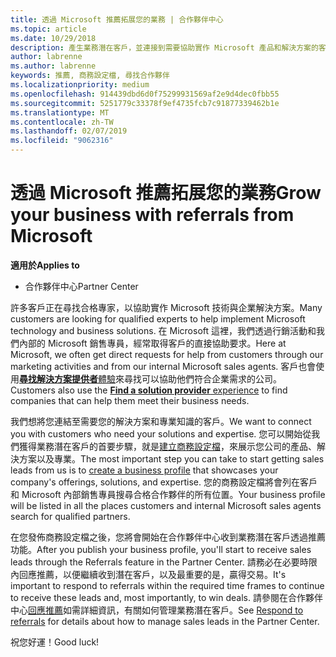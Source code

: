 ```yaml
---
title: 透過 Microsoft 推薦拓展您的業務 | 合作夥伴中心
ms.topic: article
ms.date: 10/29/2018
description: 產生業務潛在客戶，並連接到需要協助實作 Microsoft 產品和解決方案的客戶。
author: labrenne
ms.author: labrenne
keywords: 推薦, 商務設定檔, 尋找合作夥伴
ms.localizationpriority: medium
ms.openlocfilehash: 914439dbd6d0f75299931569af2e9d4dec0fbb55
ms.sourcegitcommit: 5251779c33378f9ef4735fcb7c91877339462b1e
ms.translationtype: MT
ms.contentlocale: zh-TW
ms.lasthandoff: 02/07/2019
ms.locfileid: "9062316"
---
```

<!-- FWLink:  https://go.microsoft.com/fwlink/?linkid=849775 (top of page) -->

# <a name="grow-your-business-with-referrals-from-microsoft"></a><span data-ttu-id="67806-104">透過 Microsoft 推薦拓展您的業務</span><span class="sxs-lookup"><span data-stu-id="67806-104">Grow your business with referrals from Microsoft</span></span>

**<span data-ttu-id="67806-105">適用於</span><span class="sxs-lookup"><span data-stu-id="67806-105">Applies to</span></span>**

-  <span data-ttu-id="67806-106">合作夥伴中心</span><span class="sxs-lookup"><span data-stu-id="67806-106">Partner Center</span></span>

<span data-ttu-id="67806-107">許多客戶正在尋找合格專家，以協助實作 Microsoft 技術與企業解決方案。</span><span class="sxs-lookup"><span data-stu-id="67806-107">Many customers are looking for qualified experts to help implement Microsoft technology and business solutions.</span></span> <span data-ttu-id="67806-108">在 Microsoft 這裡，我們透過行銷活動和我們內部的 Microsoft 銷售專員，經常取得客戶的直接協助要求。</span><span class="sxs-lookup"><span data-stu-id="67806-108">Here at Microsoft, we often get direct requests for help from customers through our marketing activities and from our internal Microsoft sales agents.</span></span> <span data-ttu-id="67806-109">客戶也會使用[**尋找解決方案提供者**體驗](https://www.microsoft.com/solution-providers/search)來尋找可以協助他們符合企業需求的公司。</span><span class="sxs-lookup"><span data-stu-id="67806-109">Customers also use the [**Find a solution provider** experience](https://www.microsoft.com/solution-providers/search) to find companies that can help them meet their business needs.</span></span> 

<span data-ttu-id="67806-110">我們想將您連結至需要您的解決方案和專業知識的客戶。</span><span class="sxs-lookup"><span data-stu-id="67806-110">We want to connect you with customers who need your solutions and expertise.</span></span> <span data-ttu-id="67806-111">您可以開始從我們獲得業務潛在客戶的首要步驟，就是[建立商務設定檔](create-a-marketing-profile.md)，來展示您公司的產品、解決方案以及專業。</span><span class="sxs-lookup"><span data-stu-id="67806-111">The most important step you can take to start getting sales leads from us is to [create a business profile](create-a-marketing-profile.md) that showcases your company's offerings, solutions, and expertise.</span></span> <span data-ttu-id="67806-112">您的商務設定檔將會列在客戶和 Microsoft 內部銷售專員搜尋合格合作夥伴的所有位置。</span><span class="sxs-lookup"><span data-stu-id="67806-112">Your business profile will be listed in all the places customers and internal Microsoft sales agents search for qualified partners.</span></span> 

 <span data-ttu-id="67806-113">在您發佈商務設定檔之後，您將會開始在合作夥伴中心收到業務潛在客戶透過推薦功能。</span><span class="sxs-lookup"><span data-stu-id="67806-113">After you publish your business profile, you'll start to receive sales leads through the Referrals feature in the Partner Center.</span></span> <span data-ttu-id="67806-114">請務必在必要時限內回應推薦，以便繼續收到潛在客戶，以及最重要的是，贏得交易。</span><span class="sxs-lookup"><span data-stu-id="67806-114">It's important to respond to referrals within the required time frames to continue to receive these leads and, most importantly, to win deals.</span></span> <span data-ttu-id="67806-115">請參閱在合作夥伴中心[回應推薦](responding-to-referrals.md)如需詳細資訊，有關如何管理業務潛在客戶。</span><span class="sxs-lookup"><span data-stu-id="67806-115">See [Respond to referrals](responding-to-referrals.md) for details about how to manage sales leads in the Partner Center.</span></span>  

<span data-ttu-id="67806-116">祝您好運！</span><span class="sxs-lookup"><span data-stu-id="67806-116">Good luck!</span></span>

<!-- 
*  [Analyze your business profile](analyze-your-marketing-profile.md) Regularly review and optimize your business profile to make sure you’re getting in front of your target customers.
-->
